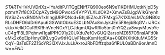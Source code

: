 $START$vHVrUVDrIXz+iYa/ditPJ1TQgENiff7Q900eo6N9e11KDHMUqtkNjpD5ypzmrX7rf8CXDCpAZyzM9QPwosS4VYPYLXLdOK2+XmwZsBJgpWIkGhynhNVSaZ+vxRN0NV1xhIngjURPQNcd+Bhj4EZ/oJt7FMxg57K1X0/eLM7qGNB0zRLcDHFO6dDr6Apu6GSWdtObkuE30LbN7Ax8mJykJEn5F8ejibBqGV+rJRCxskkxVelkDCuR9XRhhVneNGxYLCJdgmUQwRRIo5tmj0hYQ2za8wqvMtwbYeuC4gfF8L9Pqhnwl1galPPfC91y20UXdu7efOvGUQI2arsoMZ657O5nslAFd0keMk2x6pEIpHmyCiKLvgGw9tHQUyFNspKsmHgtEAa+0QDNXItKduMAG55rCqY+BaTsEF2Z1SoYR3l3XVJxJuLkAxroJRbFDffzqba6flRUL0aBDn9orJmnDw==$END$